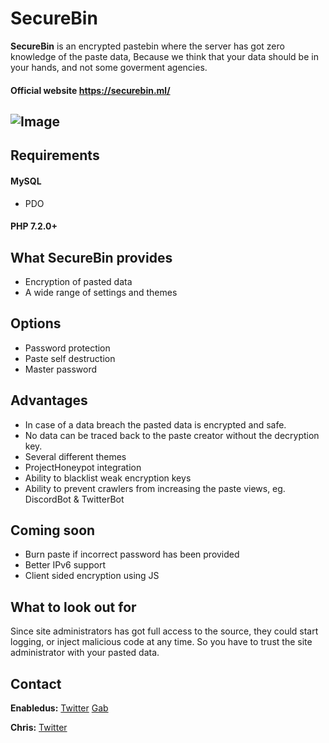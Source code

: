 # SecureBin
**SecureBin** is an encrypted pastebin where the server has got zero knowledge of the paste data, Because we think that your data should be in your hands, and not some goverment agencies.

#### Official website https://securebin.ml/

![Image](https://i.postimg.cc/CxJk7gy2/28ccb63b90f65d21995b78ee79b69837.png)
---

## Requirements
#### MySQL
* PDO
#### PHP 7.2.0+

## What SecureBin provides
* Encryption of pasted data
* A wide range of settings and themes

## Options
* Password protection
* Paste self destruction
* Master password

## Advantages
* In case of a data breach the pasted data is encrypted and safe.
* No data can be traced back to the paste creator without the decryption key.
* Several different themes
* ProjectHoneypot integration
* Ability to blacklist weak encryption keys
* Ability to prevent crawlers from increasing the paste views, eg. DiscordBot & TwitterBot

## Coming soon
* Burn paste if incorrect password has been provided
* Better IPv6 support
* Client sided encryption using JS

## What to look out for
Since site administrators has got full access to the source, they could start logging, or inject malicious code at any time. So you have to trust the site administrator with your pasted data.

## Contact

**Enabledus:**
[Twitter](https://twitter.com/6JY6ZQVYS4p7YrL)
[Gab](https://gab.com/spx6PZcfFLN2d6xs)

**Chris:**
[Twitter](https://twitter.com/W3B_5H3LL)
